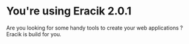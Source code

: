 # You're using Eracik 2.0.1

Are you looking for some handy tools to create your web applications ? Eracik is build for you.
		